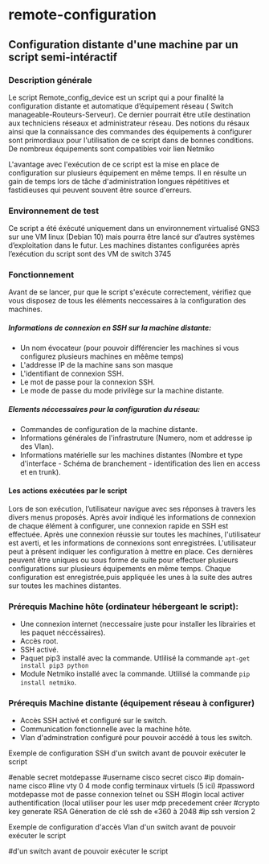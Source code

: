 # remote-configuration
## Configuration distante d'une machine par un script semi-intéractif

### Description générale
Le script Remote_config_device est un script qui a pour finalité la configuration distante et automatique d’équipement réseau ( Switch manageable-Routeurs-Serveur).
Ce dernier pourrait être utile  destination aux techniciens réseaux et administrateur réseau. 
Des notions du résaux ainsi que la connaissance des commandes des équipements à configurer sont primordiaux pour l'utilisation de ce script dans de bonnes conditions.  De nombreux équipements sont compatibles voir lien Netmiko

L'avantage avec l'exécution de ce script est la mise en place de configuration sur plusieurs équipement en même temps.
Il en résulte un gain de temps lors de  tâche d'administration longues répétitives et fastidieuses qui peuvent souvent être source d'erreurs.  

### Environnement de test
Ce script a été éxécuté uniquement dans un environnement virtualisé GNS3 sur une VM linux (Debian 10) mais pourra être lancé sur d’autres systèmes d’exploitation dans le futur.
Les machines distantes configurées après l’exécution du script sont des VM de switch 3745


### Fonctionnement
Avant de se lancer, pur que le script s'exécute correctement, vérifiez que vous disposez de tous les éléments neccessaires à la configuration des machines.
##### Informations de connexion en SSH sur la machine distante:  
* Un nom évocateur (pour pouvoir différencier les machines si vous configurez plusieurs machines en mêême temps)  
* L'addresse IP de la machine sans son masque
* L'identifiant de connexion SSH.  
* Le mot de passe pour la connexion SSH.  
* Le mode de passe du mode privilège sur la machine distante.  

##### Elements néccessaires pour la configuration du réseau:
* Commandes de configuration de la machine distante.  
* Informations générales de l'infrastruture (Numero, nom et addresse ip des Vlan).  
* Informations matérielle sur les machines distantes (Nombre et type d'interface - Schéma de branchement - identification des lien en access et en trunk).  

#### Les actions exécutées par le script
Lors de son exécution, l’utilisateur navigue avec ses réponses à travers les divers menus proposés.
Après avoir indiqué les informations de connexion de chaque élément à configurer, une connexion rapide en SSH est effectuée.
Après une connexion réussie sur toutes les machines, l'utilisateur est averti, et les informations de connexions sont enregistrées.
L'utilisateur peut à présent indiquer les configuration à mettre en place.
Ces dernières peuvent être uniques ou sous forme de suite pour effectuer plusieurs configurations sur plusieurs équipements en même temps.
Chaque configuration est enregistrée,puis appliquée les unes à la suite des autres sur toutes les machines distantes.

### Prérequis Machine hôte (ordinateur hébergeant le script):
* Une connexion internet (neccessaire juste pour installer les librairies et les paquet néccéssaires).    
* Accès root.  
* SSH activé.  
* Paquet pip3 installé avec la commande. Utlilisé la commande `apt-get install pip3 python`
* Module Netmiko installé avec la commande. Utlilisé la commande `pip install netmiko`. 

### Prérequis Machine distante (équipement réseau à configurer) 
* Accès SSH activé et configuré sur le switch.  
* Communication fonctionnelle avec la machine hôte.  
* Vlan d'adminstration configuré pour pouvoir accédé à tous les switch.  

Exemple de configuration SSH d'un switch avant de pouvoir exécuter le script

#enable secret motdepasse
#username cisco secret cisco
#ip domain-name cisco
#line vty 0 4			mode config terminaux virtuels (5 ici)
#password motdepasse	mot de passe connexion telnet ou SSH
#login	local			activer authentification (local utiliser pour les user mdp precedement créer
#crypto key generate RSA	               Géneration de clé ssh de «360 à 2048
#ip ssh version 2

Exemple de configuration d'accès Vlan d'un switch avant de pouvoir exécuter le script

#d'un switch avant de pouvoir exécuter le script









